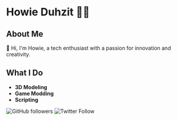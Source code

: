 # Howie Duhzit 🤔🤷

## About Me
👋 Hi, I'm Howie, a tech enthusiast with a passion for innovation and creativity.

## What I Do
- **3D Modeling**
- **Game Modding**
- **Scripting**


![GitHub followers](https://img.shields.io/github/followers/HowieDuhzit?style=social)
![Twitter Follow](https://img.shields.io/twitter/follow/HowieDuhzit?style=social)
